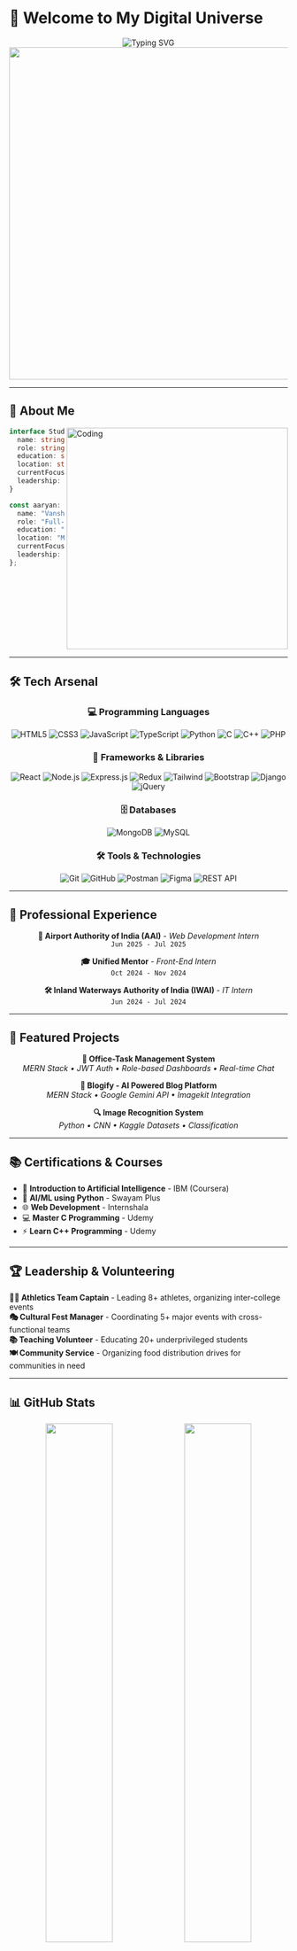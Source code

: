 # 🚀 Welcome to My Digital Universe

<div align="center">
  <img src="https://readme-typing-svg.herokuapp.com?font=JetBrains+Mono&size=25&duration=3000&pause=1000&color=00D9FF&center=true&vCenter=true&multiline=true&width=600&height=100&lines=Hello+World!+I'm+Vansh+Mahajan+%F0%9F%91%8B;Computer+Science+Student;Full-Stack+Developer+%26+AI+Enthusiast" alt="Typing SVG" />
</div>

<div align="center">
  <img src="https://user-images.githubusercontent.com/74038190/212749447-bfb7e725-6987-49d9-ae85-2015e3e7cc41.gif" width="600">
</div>

---

## 🌟 About Me

<img align="right" alt="Coding" width="400" src="https://user-images.githubusercontent.com/74038190/229223263-cf2e4b07-2615-4f87-9c38-e37600f8381a.gif">

```typescript
interface Student {
  name: string;
  role: string;
  education: string;
  location: string;
  currentFocus: string;
  leadership: string[];
}

const aaryan: Student = {
  name: "Vansh Mahajan",
  role: "Full-Stack Developer & CS Student",
  education: "B.Tech Computer Science | Batch 2023-2027",
  location: "Meerut, Uttar Pradesh, India 🇮🇳",
  currentFocus: "Building scalable MERN applications & exploring AI/ML",
  leadership: ["Team Captain", "Event Coordinator", "Tech Community Member"]
};
```

<br clear="right"/>

---

## 🛠️ Tech Arsenal

<div align="center">

### 💻 Programming Languages
![HTML5](https://img.shields.io/badge/HTML5-E34F26?style=for-the-badge&logo=html5&logoColor=white)
![CSS3](https://img.shields.io/badge/CSS3-1572B6?style=for-the-badge&logo=css3&logoColor=white)
![JavaScript](https://img.shields.io/badge/JavaScript-F7DF1E?style=for-the-badge&logo=javascript&logoColor=black)
![TypeScript](https://img.shields.io/badge/TypeScript-007ACC?style=for-the-badge&logo=typescript&logoColor=white)
![Python](https://img.shields.io/badge/Python-FFD43B?style=for-the-badge&logo=python&logoColor=blue)
![C](https://img.shields.io/badge/C-00599C?style=for-the-badge&logo=c&logoColor=white)
![C++](https://img.shields.io/badge/C%2B%2B-00599C?style=for-the-badge&logo=c%2B%2B&logoColor=white)
![PHP](https://img.shields.io/badge/PHP-777BB4?style=for-the-badge&logo=php&logoColor=white)

### 🎨 Frameworks & Libraries
![React](https://img.shields.io/badge/React-20232A?style=for-the-badge&logo=react&logoColor=61DAFB)
![Node.js](https://img.shields.io/badge/Node.js-43853D?style=for-the-badge&logo=node.js&logoColor=white)
![Express.js](https://img.shields.io/badge/Express.js-000000?style=for-the-badge&logo=express&logoColor=white)
![Redux](https://img.shields.io/badge/Redux-593D88?style=for-the-badge&logo=redux&logoColor=white)
![Tailwind](https://img.shields.io/badge/Tailwind_CSS-38B2AC?style=for-the-badge&logo=tailwind-css&logoColor=white)
![Bootstrap](https://img.shields.io/badge/Bootstrap-563D7C?style=for-the-badge&logo=bootstrap&logoColor=white)
![Django](https://img.shields.io/badge/Django-092E20?style=for-the-badge&logo=django&logoColor=green)
![jQuery](https://img.shields.io/badge/jQuery-0769AD?style=for-the-badge&logo=jquery&logoColor=white)

### 🗄️ Databases
![MongoDB](https://img.shields.io/badge/MongoDB-4EA94B?style=for-the-badge&logo=mongodb&logoColor=white)
![MySQL](https://img.shields.io/badge/MySQL-005C84?style=for-the-badge&logo=mysql&logoColor=white)

### 🛠️ Tools & Technologies
![Git](https://img.shields.io/badge/Git-F05032?style=for-the-badge&logo=git&logoColor=white)
![GitHub](https://img.shields.io/badge/GitHub-100000?style=for-the-badge&logo=github&logoColor=white)
![Postman](https://img.shields.io/badge/Postman-FF6C37?style=for-the-badge&logo=postman&logoColor=white)
![Figma](https://img.shields.io/badge/Figma-F24E1E?style=for-the-badge&logo=figma&logoColor=white)
![REST API](https://img.shields.io/badge/REST-02569B?style=for-the-badge&logo=rest&logoColor=white)

</div>

---

## 💼 Professional Experience

<div align="center">

**🏢 Airport Authority of India (AAI)** - *Web Development Intern*  
`Jun 2025 - Jul 2025`

**🎓 Unified Mentor** - *Front-End Intern*  
`Oct 2024 - Nov 2024`

**🛠️ Inland Waterways Authority of India (IWAI)** - *IT Intern*  
`Jun 2024 - Jul 2024`

</div>

---

## 🚀 Featured Projects

<div align="center">

**📝 Office-Task Management System**  
*MERN Stack • JWT Auth • Role-based Dashboards • Real-time Chat*

**🤖 Blogify - AI Powered Blog Platform**  
*MERN Stack • Google Gemini API • Imagekit Integration*

**🔍 Image Recognition System**  
*Python • CNN • Kaggle Datasets • Classification*

</div>

---

## 📚 Certifications & Courses

- 🤖 **Introduction to Artificial Intelligence** - IBM (Coursera)
- 🐍 **AI/ML using Python** - Swayam Plus  
- 🌐 **Web Development** - Internshala
- 💻 **Master C Programming** - Udemy
- ⚡ **Learn C++ Programming** - Udemy

---

## 🏆 Leadership & Volunteering

**🏃‍♂️ Athletics Team Captain** - Leading 8+ athletes, organizing inter-college events  
**🎭 Cultural Fest Manager** - Coordinating 5+ major events with cross-functional teams  
**📚 Teaching Volunteer** - Educating 20+ underprivileged students  
**🍽️ Community Service** - Organizing food distribution drives for communities in need

---

## 📊 GitHub Stats

<div align="center">
  <img width="49%" src="https://github-readme-stats.vercel.app/api?username=aaryan4985&show_icons=true&theme=radical&hide_border=true&bg_color=0D1117&title_color=00D9FF&icon_color=00D9FF&text_color=FFF" />
  <img width="49%" src="https://github-readme-streak-stats.herokuapp.com/?user=aaryan4985&theme=radical&hide_border=true&background=0D1117&stroke=00D9FF&ring=00D9FF&fire=FF6B6B&currStreakLabel=00D9FF" />
</div>

<div align="center">
  <img width="60%" src="https://github-readme-stats.vercel.app/api/top-langs/?username=aaryan4985&layout=compact&theme=radical&hide_border=true&bg_color=0D1117&title_color=00D9FF&text_color=FFF" />
</div>

---

## 🏆 GitHub Achievements

<div align="center">
  <img src="https://github-profile-trophy.vercel.app/?username=aaryan4985&theme=radical&no-frame=true&no-bg=true&margin-w=4&row=2&column=4" />
</div>

---

## 📈 Activity Graph

<div align="center">
  <img src="https://github-readme-activity-graph.vercel.app/graph?username=aaryan4985&bg_color=0D1117&color=00D9FF&line=00D9FF&point=FF6B6B&area=true&hide_border=true" />
</div>

---

## 🌐 Let's Connect!

<div align="center">

[![LinkedIn](https://img.shields.io/badge/LinkedIn-0077B5?style=for-the-badge&logo=linkedin&logoColor=white)](https://www.linkedin.com/in/aaryan-pradhan-11ab57292/)
[![LeetCode](https://img.shields.io/badge/LeetCode-FFA116?style=for-the-badge&logo=leetcode&logoColor=black)](https://www.leetcode.com/aaryan4985)
[![Gmail](https://img.shields.io/badge/Gmail-D14836?style=for-the-badge&logo=gmail&logoColor=white)](mailto:pradhanaaryan@gmail.com)

</div>

---

<div align="center">
  
  ### 💫 "Code with purpose, lead with passion, contribute with heart!"
  
  ![](https://komarev.com/ghpvc/?username=aaryan4985&color=00D9FF&style=for-the-badge&label=Profile+Views)
  
</div>

---

<div align="center">
  <img src="https://user-images.githubusercontent.com/74038190/212284100-561aa473-3905-4a80-b561-0d28506553ee.gif" width="100%">
</div>
